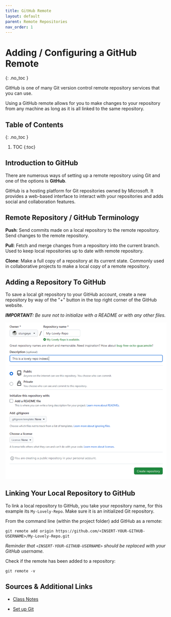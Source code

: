 ```yaml
---
title: GitHub Remote
layout: default
parent: Remote Repositories
nav_order: 1
---
```


<!-- prettier-ignore-start -->

# Adding / Configuring a GitHub Remote 
{: .no_toc }

GitHub is one of many Git version control remote repository services that you can use.

Using a GitHub remote allows for you to make changes to your repository from any machine as long as it is all linked to the same repository.

## Table of Contents
{: .no_toc }

1. TOC
{:toc}

<!-- prettier-ignore-end -->

## Introduction to GitHub

There are numerous ways of setting up a remote repository using Git and one of the options is **GitHub**.

GitHub is a hosting platform for Git repositories owned by Microsoft. It provides a web-based interface to interact with your repositories and adds social and collaboration features.

## Remote Repository / GitHub Terminology

**Push**: Send commits made on a local repository to the remote repository. Send changes to the remote repository.

**Pull**: Fetch and merge changes from a repository into the current branch. Used to keep local repositories up to date with remote repository.

**Clone**: Make a full copy of a repository at its current state. Commonly used in collaborative projects to make a local copy of a remote repository.

## Adding a Repository To GitHub

To save a local git repository to your GitHub account, create a new repository by way of the "+" button in the top right corner of the GitHub website.

_**IMPORTANT:** Be sure not to initialize with a README or with any other files._

![Setting Up GitHub Repo](GitHubRepo.png)

## Linking Your Local Repository to GitHub

To link a local repository to GitHub, you take your repository name, for this example its `My-Lovely-Repo`. Make sure it is an initialized Git repository.

From the command line (within the project folder) add GitHub as a remote:

```
git remote add origin https://github.com/<INSERT-YOUR-GITHUB-USERNAME>/My-Lovely-Repo.git
```

_Reminder that `<INSERT-YOUR-GITHUB-USERNAME>` should be replaced with your GitHub username._

Check if the remote has been added to a repository:
```
git remote -v
```

## Sources & Additional Links

- [Class Notes](https://stungeye.github.io/Software-Development-And-Documentation-1/02-git-version-control-next-steps/index.html#45)

- [Set up Git](https://docs.github.com/en/get-started/git-basics/set-up-git)
